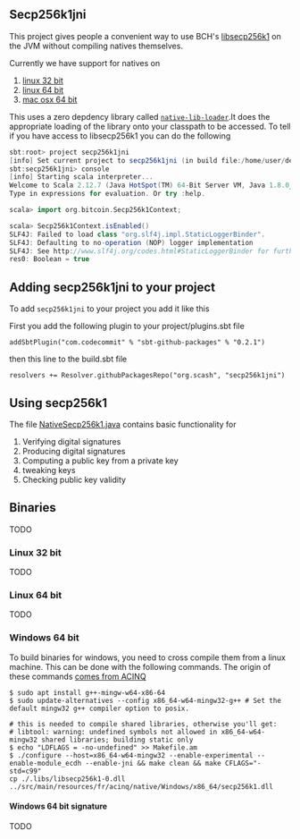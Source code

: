 ## Secp256k1jni

This project gives people a convenient way to use BCH's [libsecp256k1](https://github.com/Bitcoin-ABC/bitcoin-abc/tree/master/src/secp256k1) on the JVM without compiling natives themselves. 

Currently we have support for natives on

1. [linux 32 bit](natives/linux_32)
2. [linux 64 bit](natives/linux_64)
3. [mac osx 64 bit](natives/osx_64)


This uses a zero depdency library called [`native-lib-loader`](https://github.com/scijava/native-lib-loader).It does the appropriate loading of the library onto your classpath to be accessed. To tell if you have access to libsecp256k1 you can do the following

```scala
sbt:root> project secp256k1jni
[info] Set current project to secp256k1jni (in build file:/home/user/dev/)
sbt:secp256k1jni> console
[info] Starting scala interpreter...
Welcome to Scala 2.12.7 (Java HotSpot(TM) 64-Bit Server VM, Java 1.8.0_191).
Type in expressions for evaluation. Or try :help.

scala> import org.bitcoin.Secp256k1Context;

scala> Secp256k1Context.isEnabled()
SLF4J: Failed to load class "org.slf4j.impl.StaticLoggerBinder".
SLF4J: Defaulting to no-operation (NOP) logger implementation
SLF4J: See http://www.slf4j.org/codes.html#StaticLoggerBinder for further details.
res0: Boolean = true
```

## Adding secp256k1jni to your project

To add `secp256k1jni` to your project you add it like this 

First you add the following plugin to your project/plugins.sbt file

```
addSbtPlugin("com.codecommit" % "sbt-github-packages" % "0.2.1")
```

then this line to the build.sbt file

```
resolvers += Resolver.githubPackagesRepo("org.scash", "secp256k1jni")
```

## Using secp256k1

The file [NativeSecp256k1.java](src/main/java/org/bitcoin/NativeSecp256k1.java) contains basic functionality for 

1. Verifying digital signatures
2. Producing digital signatures
3. Computing a public key from a private key
4. tweaking keys
5. Checking public key validity

## Binaries
TODO

### Linux 32 bit

TODO

### Linux 64 bit

TODO


### Windows 64 bit

To build binaries for windows, you need to cross compile them from a linux machine. This can be done with the following commands. The origin of these commands [comes from ACINQ](https://github.com/ACINQ/bitcoin-lib/blob/bf115a442e17e1522eba98a362473fddd9b1ffe6/BUILDING.md#for-windows-64-bits)


```
$ sudo apt install g++-mingw-w64-x86-64
$ sudo update-alternatives --config x86_64-w64-mingw32-g++ # Set the default mingw32 g++ compiler option to posix.
```

```
# this is needed to compile shared libraries, otherwise you'll get:
# libtool: warning: undefined symbols not allowed in x86_64-w64-mingw32 shared libraries; building static only
$ echo "LDFLAGS = -no-undefined" >> Makefile.am
$ ./configure --host=x86_64-w64-mingw32 --enable-experimental --enable-module_ecdh --enable-jni && make clean && make CFLAGS="-std=c99"
cp ./.libs/libsecp256k1-0.dll ../src/main/resources/fr/acinq/native/Windows/x86_64/secp256k1.dll
```


#### Windows 64 bit signature

TODO
